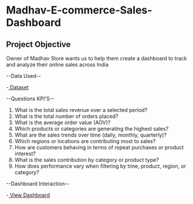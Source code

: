 # Madhav-E-commerce-Sales-Dashboard

## Project Objective

Owner of Madhav Store wants us to help them create a dashboard to track and analyze their online sales across India

--Data Used--

 -<a href="https://github.com/sukritideb28/Madhav-E-commerce-Sales-Dashboard/commit/8731d0f2b92695b6f034919d2f68113fb9709b51"> Dataset</a> 

 --Questions KPI'S--

 1. What is the total sales revenue over a selected period?
 2. What is the total number of orders placed?
 3. What is the average order value (AOV)?
 4. Which products or categories are generating the highest sales?
 5. What are the sales trends over time (daily, monthly, quarterly)?
 6. Which regions or locations are contributing most to sales?
 7. How are customers behaving in terms of repeat purchases or product interest?
 8. What is the sales contribution by category or product type?
 9. How does performance vary when filtering by time, product, region, or category?


 --Dashboard Interaction--

  -<a href="https://github.com/sukritideb28/Madhav-E-commerce-Sales-Dashboard/commit/8731d0f2b92695b6f034919d2f68113fb9709b51"> View Dashboard</a>
 


 

